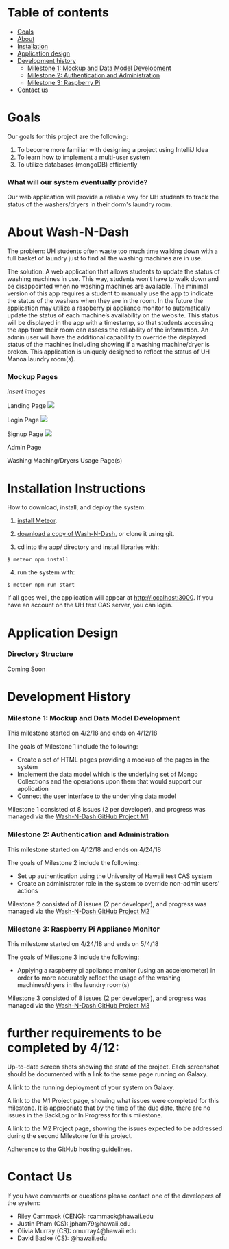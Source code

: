 # Table of contents

* [Goals](#goals)
* [About](#about-wash-n-dash)
* [Installation](#installation-instructions)
* [Application design](#application-design)
* [Development history](#development-history)
  * [Milestone 1: Mockup and Data Model Development](#milestone-1-mockup-and-data-model-development)
  * [Milestone 2: Authentication and Administration](#milestone-2-authentication-and-administration)
  * [Milestone 3: Raspberry Pi](#milestone-3-raspberry-pi-appliance-monitor)
* [Contact us](#contact-us)


# Goals
Our goals for this project are the following:
<ol>
  <li>To become more familiar with designing a project using IntelliJ Idea</li>
  <li>To learn how to implement a multi-user system</li>
  <li>To utilize databases (mongoDB) efficiently</li>
</ol>

### What will our system eventually provide?
Our web application will provide a reliable way for UH students to track the status of the washers/dryers in their dorm's laundry room. 


# About Wash-N-Dash
The problem: UH students often waste too much time walking down with a full basket of laundry just to find all the washing machines are in use.  

The solution: A web application that allows students to update the status of washing machines in use. This way, students won’t have to walk down and be disappointed when no washing machines are available. The minimal version of this app requires a student to manually use the app to indicate the status of the washers when they are in the room. In the future the application may utilize a raspberry pi appliance monitor to automatically update the status of each machine’s availability on the website. This status will be displayed in the app with a timestamp, so that students accessing the app from their room can assess the reliability of the information. An admin user will have the additional capability to override the displayed status of the machines including showing if a washing machine/dryer is broken. This application is uniquely designed to reflect the status of UH Manoa laundry room(s).  

### Mockup Pages
*insert images*

Landing Page
![](docs/mockLanding.png)

Login Page
![](docs/mockLogin.png)

Signup Page
![](docs/mockSignup.png)

Admin Page

Washing Maching/Dryers Usage Page(s)


# Installation Instructions
How to download, install, and deploy the system:
1. [install Meteor](https://www.meteor.com/install).

2. [download a copy of Wash-N-Dash](https://github.com/wash-n-dash), or clone it using git.
  
3. cd into the app/ directory and install libraries with:

 ```
 $ meteor npm install
 ```

4. run the system with:

 ```
 $ meteor npm run start
 ```
 
If all goes well, the application will appear at [http://localhost:3000](http://localhost:3000). If you have an account on the UH test CAS server, you can login. 

# Application Design

### Directory Structure
Coming Soon

# Development History

### Milestone 1: Mockup and Data Model Development
This milestone started on 4/2/18 and ends on 4/12/18

The goals of Milestone 1 include the following: 
* Create a set of HTML pages providing a mockup of the pages in the system
* Implement the data model which is the underlying set of Mongo Collections and the operations upon them that would support our application
* Connect the user interface to the underlying data model

Milestone 1 consisted of 8 issues (2 per developer), and progress was managed via the [Wash-N-Dash GitHub Project M1](https://github.com/wash-n-dash/wash-n-dash/projects/1)


### Milestone 2: Authentication and Administration
This milestone started on 4/12/18 and ends on 4/24/18

The goals of Milestone 2 include the following:
* Set up authentication using the University of Hawaii test CAS system
* Create an administrator role in the system to override non-admin users' actions

Milestone 2 consisted of 8 issues (2 per developer), and progress was managed via the [Wash-N-Dash GitHub Project M2](https://github.com/wash-n-dash/wash-n-dash/projects/1)


### Milestone 3: Raspberry Pi Appliance Monitor
This milestone started on 4/24/18 and ends on 5/4/18

The goals of Milestone 3 include the following:
* Applying a raspberry pi appliance monitor (using an accelerometer) in order to more accurately reflect the usage of the washing machines/dryers in the laundry room(s)

Milestone 3 consisted of 8 issues (2 per developer), and progress was managed via the [Wash-N-Dash GitHub Project M3](https://github.com/wash-n-dash/wash-n-dash/projects/1)


# further requirements to be completed by 4/12:

Up-to-date screen shots showing the state of the project. Each screenshot should be documented with a link to the same page running on Galaxy.

A link to the running deployment of your system on Galaxy.

A link to the M1 Project page, showing what issues were completed for this milestone. It is appropriate that by the time of the due date, there are no issues in the BackLog or In Progress for this milestone.

A link to the M2 Project page, showing the issues expected to be addressed during the second Milestone for this project.

Adherence to the GitHub hosting guidelines.


# Contact Us
If you have comments or questions please contact one of the developers of the system:
<ul>
  <li>Riley Cammack (CENG): rcammack@hawaii.edu</li>
  <li>Justin Pham (CS): jpham79@hawaii.edu</li>
  <li>Olivia Murray (CS): omurray4@hawaii.edu</li>
  <li>David Badke (CS): @hawaii.edu</li>
</ul>
